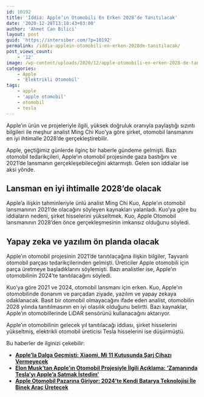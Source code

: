 ```yaml
---
id: 10192
title: 'İddia: Apple’ın Otomobili En Erken 2028’de Tanıtılacak'
date: '2020-12-28T13:18:43+03:00'
author: 'Ahmet Can Bilici'
layout: post
guid: 'https://intersiber.com/?p=10192'
permalink: /iddia-applein-otomobili-en-erken-2028de-tanitilacak/
post_views_count:
    - '12'
image: /wp-content/uploads/2020/12/apple-otomobili-en-erken-2028-de-tanitilacak.png
categories:
    - Apple
    - 'Elektrikli Otomobil'
tags:
    - apple
    - 'apple otomobil'
    - otomobil
    - tesla
---
```


Apple’ın ürün ve projeleriyle ilgili, yüksek doğruluk oranıyla paylaştığı sızıntı bilgileri ile meşhur analist Ming Chi Kuo’ya göre şirket, otomobil lansmanını en iyi ihtimalle 2028’de gerçekleştirebilir.

Apple, geçtiğimiz günlerde ilginç bir haberle gündeme gelmişti. Bazı otomobil tedarikçileri, Apple’ın otomobil projesinde gaza bastığını ve 2021’de lansmanın gerçekleşebileceğini aktarmıştı. Gelen son iddialar ise aksi yönde.

## Lansman en iyi ihtimalle 2028’de olacak

Apple’a ilişkin tahminleriyle ünlü analist Ming Chi Kuo, Apple’ın otomobil lansmanının 2021’de olacağını söyleyen kaynakları yalanladı. Kuo’ya göre bu iddiaların nedeni, şirket hisselerini yükseltmek. Kuo, Apple Otomobil lansmanının 2028’den önce gerçekleşmesinin imkansız olduğunu söyledi.

## Yapay zeka ve yazılım ön planda olacak

Apple’ın otomobil projesinin 2021’de tanıtılacağına ilişkin bilgiler, Tayvanlı otomobil parçası tedarikçilerinden gelmişti. Üreticiler Apple otomobili için parça üretmeye başladıklarını söylemişti. Bazı analistler ise, Apple’ın otomobilinin 2024’te tanıtılacağını söyledi.

Kuo’ya göre 2021 ve 2024, otomobil lansmanı için erken. Kuo, Apple’ın otomobilinde donanım ve parçadan ziyade, yazılım ve yapay zekaya odaklanacak. Basit bir otomobil olmayacağını ifade eden analist, otomobilin 2028 yılında tanıtılmasının en iyi olasılık olduğunu belirtti. Bazı kaynaklar, Apple’ın otomobillerinde LiDAR sensörünü kullanacağını aktarıyor.

Apple’ın otomobilinin gelecek yıl tanıtılacağı iddiası, şirket hisselerini yükseltmiş, elektrikli otomobil üreticisi Tesla hisselerini ise düşürmüştü.

Bu haberler de ilginizi çekebilir:

- **[Apple’la Dalga Geçmişti: Xiaomi, Mi 11 Kutusunda Şarj Cihazı Vermeyecek](https://intersiber.com/applela-dalga-gecmisti-xiaomi-mi-11-kutusunda-sarj-cihazi-vermeyecek/)**
- **[Elon Musk’tan Apple’ın Otomobil Projesiyle İlgili Açıklama: ‘Zamanında Tesla’yı Apple’a Satmak İstedim’](https://intersiber.com/elon-musktan-applein-otomobil-projesiyle-ilgili-aciklama-zamaninda-teslayi-applea-satmak-istedim/)**
- **[Apple Otomobil Pazarına Giriyor: 2024’te Kendi Batarya Teknolojisi İle Binek Araç Üretecek](https://intersiber.com/apple-otomobil-pazarina-giriyor-2024te-kendi-batarya-teknolojisi-ile-binek-arac-uretecek/)**